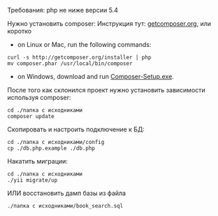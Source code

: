 Требования: php не ниже версии 5.4

Нужно установить composer:
Инструкция тут: [getcomposer.org](https://getcomposer.org/download/), или коротко

* on Linux or Mac, run the following commands:

```
curl -s http://getcomposer.org/installer | php
mv composer.phar /usr/local/bin/composer
```
* on Windows, download and run [Composer-Setup.exe](https://getcomposer.org/Composer-Setup.exe).

После того как склонился проект нужно установить зависимости используя composer:
```
cd ./папка с исходниками
composer update
```
Скопировать и настроить подключение к БД:
```
cd ./папка с исходниками/config
cp ./db.php.example ./db.php
```

Накатить миграции:
```
cd ./папка с исходниками
./yii migrate/up
```
ИЛИ
восстановить дамп базы из файла
```
./папка с исходниками/book_search.sql
```